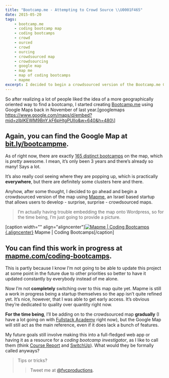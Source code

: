 ```yaml
---
title: "Bootcamp.me - Attempting to Crowd Source \\U0001F465"
date: 2015-05-20
tags:
    - bootcamp.me
    - coding bootcamp map
    - coding bootcamps
    - crowd
    - ourced
    - crowd
    - ourcing
    - crowdsourced map
    - crowdsourcing
    - google map
    - map me
    - map of coding bootcamps
    - mapme
excerpt: I decided to begin a crowdsourced version of the Bootcamp.me Google Map using Mapme.
---
```


So after realizing a lot of people liked the idea of a more
geographically oriented way to find a bootcamp, I started creating
[Bootcamp.me](http://bit.ly/bootcampme "Bootcamp.me") using Google Maps
back in November of last year.\[googlemaps
https://www.google.com/maps/d/embed?mid=zIblKEWM9BnY.kF6pHtgPUlIo&w=640&h=480\]

Again, you can find the Google Map at [bit.ly/bootcampme](http://bit.ly/bootcampme "Bootcamp.me").
--------------------------------------------------------------------------------------------------

As of right now, there are exactly [165 distinct
bootcamps](http://bit.ly/bootcamps-to-add "Bootcamp Directory") on the
map, which is *pretty* awesome. I mean, it’s only been 3 years and
there’s already so many! Says a lot.

It’s also really cool seeing where they are popping up, which is
practically **everywhere**, but there are definitely some clusters here
and there.

Anyhow, after some thought, I decided to go ahead and begin a
crowdsourced version of the map using
[Mapme](http://mapme.com "Map.me"), an Israel based startup that allows
users to develop - surprise, surprise - crowdsourced maps.

> I’m actually having trouble embedding the map onto Wordpress, so for
> the time being, I’m just going to provide a picture.

\[caption width="" align="aligncenter"\][![Mapme | Coding
Bootcamps](https://fvcproductions.files.wordpress.com/2015/05/codingbootcamps.png){.aligncenter}](https://fvcproductions.files.wordpress.com/2015/05/codingbootcamps.png)
Mapme | Coding Bootcamps\[/caption\]

You can find this work in progress at [mapme.com/coding-bootcamps](http://mapme.com/coding-bootcamps "Mapme | Coding Bootcamps").
---------------------------------------------------------------------------------------------------------------------------------

This is partly because I know I’m not going to be able to update this
project at some point in the future due to other priorities so better to
have it updated constantly by everybody instead of me alone.

Now I’m not **completely** switching over to this map quite yet. Mapme
is still a work in progress being a startup themselves so the app isn’t
quite refined yet. It’s nice, however, that I was able to get early
access. It’s obvious they’re dedicated to quality over quantity right
now.

**For the time being**, I’ll be adding on to the crowdsourced map
**gradually** (I have a lot going on with [Fullstack
Academy](http://fullstackacademy.com "Fullstack Academy") right now),
but the Google Map will still act as the main reference, even if it does
lack a bunch of features.

My future goals still involve making this into a full-fledged web app or
having it as a resource for a *coding bootcamp investigator*, as I like
to call them (think [Course
Report](http://www.coursereport.com/ "Course Report") and
[SwitchUp](http://switchup.org "SwitchUp")). What would they be formally
called anyways?

> Tips or tricks?
>
> > Tweet me at
> > [@fvcproductions](http://twitter.com/fvcproductions "Twitter | FVCproductions").
